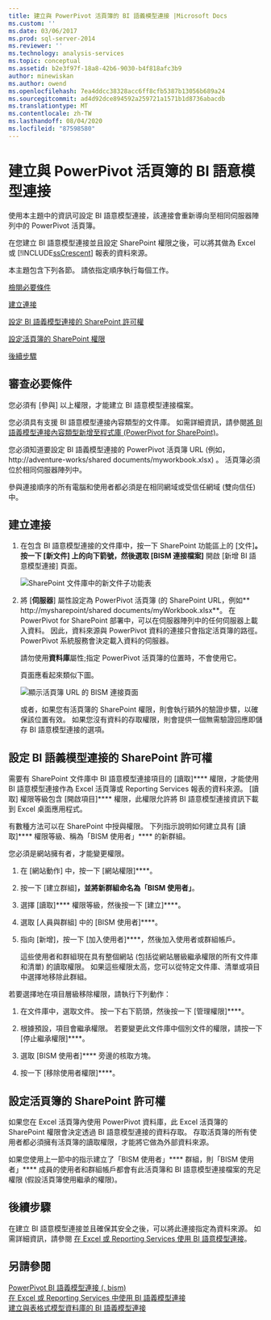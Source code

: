 ```yaml
---
title: 建立與 PowerPivot 活頁簿的 BI 語義模型連接 |Microsoft Docs
ms.custom: ''
ms.date: 03/06/2017
ms.prod: sql-server-2014
ms.reviewer: ''
ms.technology: analysis-services
ms.topic: conceptual
ms.assetid: b2e3f97f-18a8-42b6-9030-b4f818afc3b9
author: minewiskan
ms.author: owend
ms.openlocfilehash: 7ea4ddcc38328acc6ff8cfb5387b13056b689a24
ms.sourcegitcommit: ad4d92dce894592a259721a1571b1d8736abacdb
ms.translationtype: MT
ms.contentlocale: zh-TW
ms.lasthandoff: 08/04/2020
ms.locfileid: "87598580"
---
```

# <a name="create-a-bi-semantic-model-connection-to-a-powerpivot-workbook"></a>建立與 PowerPivot 活頁簿的 BI 語意模型連接
  使用本主題中的資訊可設定 BI 語意模型連接，該連接會重新導向至相同伺服器陣列中的 PowerPivot 活頁簿。  
  
 在您建立 BI 語意模型連接並且設定 SharePoint 權限之後，可以將其做為 Excel 或 [!INCLUDE[ssCrescent](../../includes/sscrescent-md.md)] 報表的資料來源。  
  
 本主題包含下列各節。 請依指定順序執行每個工作。  
  
 [檢閱必要條件](#bkmk_prereq)  
  
 [建立連接](#bkmk_create)  
  
 [設定 BI 語義模型連接的 SharePoint 許可權](#bkmk_permissions)  
  
 [設定活頁簿的 SharePoint 權限](#bkmk_userdb)  
  
 [後續步驟](#bkmk_next)  
  
##  <a name="review-prerequisites"></a><a name="bkmk_prereq"></a>審查必要條件  
 您必須有 [參與] 以上權限，才能建立 BI 語意模型連接檔案。  
  
 您必須具有支援 BI 語意模型連接內容類型的文件庫。 如需詳細資訊，請參閱[將 BI 語義模型連接內容類型新增至程式庫 &#40;PowerPivot for SharePoint&#41;](add-bi-semantic-model-connection-content-type-to-library.md)。  
  
 您必須知道要設定 BI 語義模型連接的 PowerPivot 活頁簿 URL (例如， http://adventure-works/shared documents/myworkbook.xlsx) 。 活頁簿必須位於相同伺服器陣列中。  
  
 參與連接順序的所有電腦和使用者都必須是在相同網域或受信任網域 (雙向信任) 中。  
  
##  <a name="create-a-connection"></a><a name="bkmk_create"></a>建立連接  
  
1.  在包含 BI 語意模型連接的文件庫中，按一下 SharePoint 功能區上的 [文件]****。 按一下 [新文件] 上的向下箭號，然後選取 [BISM 連接檔案]**** 開啟 [新增 BI 語意模型連接] 頁面。  
  
     ![SharePoint 文件庫中的新文件子功能表](../media/ssas-bismconnection-new.gif "SharePoint 文件庫中的新文件子功能表")  
  
2.  將 [**伺服器**] 屬性設定為 PowerPivot 活頁簿 (的 SharePoint URL，例如** http://mysharepoint/shared documents/myWorkbook.xlsx**。 在 PowerPivot for SharePoint 部署中，可以在伺服器陣列中的任何伺服器上載入資料。 因此，資料來源與 PowerPivot 資料的連接只會指定活頁簿的路徑。 PowerPivot 系統服務會決定載入資料的伺服器。  
  
     請勿使用**資料庫**屬性;指定 PowerPivot 活頁簿的位置時，不會使用它。  
  
     頁面應看起來類似下圖。  
  
     ![顯示活頁簿 URL 的 BISM 連接頁面](../media/ssas-bismconnection-ppvtds.gif "顯示活頁簿 URL 的 BISM 連接頁面")  
  
     或者，如果您有活頁簿的 SharePoint 權限，則會執行額外的驗證步驟，以確保該位置有效。 如果您沒有資料的存取權限，則會提供一個無需驗證回應即儲存 BI 語意模型連接的選項。  
  
##  <a name="configure-sharepoint-permissions-on-the-bi-semantic-model-connection"></a><a name="bkmk_permissions"></a>設定 BI 語義模型連接的 SharePoint 許可權  
 需要有 SharePoint 文件庫中 BI 語意模型連接項目的 [讀取]**** 權限，才能使用 BI 語意模型連接作為 Excel 活頁簿或 Reporting Services 報表的資料來源。 [讀取] 權限等級包含 [開啟項目]**** 權限，此權限允許將 BI 語意模型連接資訊下載到 Excel 桌面應用程式。  
  
 有數種方法可以在 SharePoint 中授與權限。 下列指示說明如何建立具有 [讀取]**** 權限等級、稱為「BISM 使用者」**** 的新群組。  
  
 您必須是網站擁有者，才能變更權限。  
  
1.  在 [網站動作] 中，按一下 [網站權限]****。  
  
2.  按一下 [建立群組]****，並將新群組命名為「BISM 使用者」****。  
  
3.  選擇 [讀取]**** 權限等級，然後按一下 [建立]****。  
  
4.  選取 [人員與群組] 中的 [BISM 使用者]****。  
  
5.  指向 [新增]，按一下 [加入使用者]****，然後加入使用者或群組帳戶。  
  
     這些使用者和群組現在具有整個網站 (包括從網站層級繼承權限的所有文件庫和清單) 的讀取權限。 如果這些權限太高，您可以從特定文件庫、清單或項目中選擇地移除此群組。  
  
 若要選擇地在項目層級移除權限，請執行下列動作：  
  
1.  在文件庫中，選取文件。 按一下右下箭頭，然後按一下 [管理權限]****。  
  
2.  根據預設，項目會繼承權限。 若要變更此文件庫中個別文件的權限，請按一下 [停止繼承權限]****。  
  
3.  選取 [BISM 使用者]**** 旁邊的核取方塊。  
  
4.  按一下 [移除使用者權限]****。  
  
##  <a name="configure-sharepoint-permissions-on-the-workbook"></a><a name="bkmk_userdb"></a>設定活頁簿的 SharePoint 許可權  
 如果您在 Excel 活頁簿內使用 PowerPivot 資料庫，此 Excel 活頁簿的 SharePoint 權限會決定透過 BI 語意模型連接的資料存取。 存取活頁簿的所有使用者都必須擁有活頁簿的讀取權限，才能將它做為外部資料來源。  
  
 如果您使用上一節中的指示建立了「BISM 使用者」**** 群組，則「BISM 使用者」**** 成員的使用者和群組帳戶都會有此活頁簿和 BI 語意模型連接檔案的充足權限 (假設活頁簿使用繼承的權限)。  
  
##  <a name="next-steps"></a><a name="bkmk_next"></a> 後續步驟  
 在建立 BI 語意模型連接並且確保其安全之後，可以將此連接指定為資料來源。 如需詳細資訊，請參閱 [在 Excel 或 Reporting Services 使用 BI 語意模型連接](use-a-bi-semantic-model-connection-in-excel-or-reporting-services.md)。  
  
## <a name="see-also"></a>另請參閱  
 [PowerPivot BI 語義模型連接 &#40;. bism&#41;](power-pivot-bi-semantic-model-connection-bism.md)   
 [在 Excel 或 Reporting Services 中使用 BI 語義模型連接](use-a-bi-semantic-model-connection-in-excel-or-reporting-services.md)   
 [建立與表格式模型資料庫的 BI 語義模型連接](create-a-bi-semantic-model-connection-to-a-tabular-model-database.md)  
  
  
